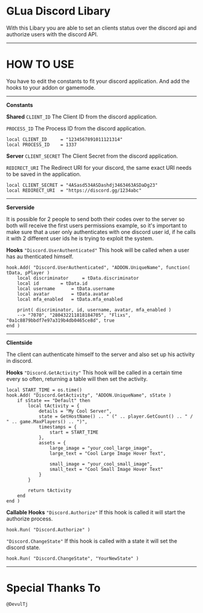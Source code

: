 
# GLua Discord Libary

With this Libary you are able to set an clients status over the discord api and authorize users with the discord API.

***

# HOW TO USE

You have to edit the constants to fit your discord application. And add the hooks to your addon or gamemode.

***

**Constants**

**Shared**
`CLIENT_ID`
The Client ID from the discord application.

`PROCESS_ID`
The Process ID from the discord application.

    local CLIENT_ID 	= "1234567891011121314"
    local PROCESS_ID 	= 1337

**Server**
`CLIENT_SECRET`
The Client Secret from the discord application.

`REDIRECT_URI`
The Redirect URI for your discord, the same exact URI needs to be saved in the application.

    local CLIENT_SECRET = "4ASasd534ASDashdj3463463ASDaDg23"
    local REDIRECT_URI  = "https://discord.gg/1234abc"

***

**Serverside**

It is possible for 2 people to send both their codes over to the server so both will receive the first users permissions example, so it's important to make sure that a user only authenticates with one discord user id, if he calls it with 2 different user ids he is trying to exploit the system.

**Hooks**
`"Discord.UserAuthenticated"`
This hook will be called when a user has au
thenticated himself.

    hook.Add( "Discord.UserAuthenticated", "ADDON.UniqueName", function( tData, pPlayer )
		local discriminator 	= tData.discriminator
		local id 		= tData.id
		local username 		= tData.username
		local avatar 		= tData.avatar
		local mfa_enabled 	= tData.mfa_enabled

		print( discriminator, id, username, avatar, mfa_enabled )
		--> "7070", "280432211818184705", "Flixs", "0a1c8879bbdf7e97a319b4db0465ce8d", true
    end )

***

**Clientside**

The client can authenticate himself to the server and also set up his activity in discord.

**Hooks**
`"Discord.GetActivity"`
This hook will be called in a certain time every so often, returning a table will then set the activity.

	local START_TIME = os.time()
    hook.Add( "Discord.GetActivity", "ADDON.UniqueName", sState )
        if sState == "Default" then
			local tActivity = {
				details = "My Cool Server",
				state = GetHostName() .. " (" .. player.GetCount() .. " / " .. game.MaxPlayers() .. ")",
				timestamps = {
					start = START_TIME
				},
				assets = {
					large_image = "your_cool_large_image",
					large_text = "Cool Large Image Hover Text",

					small_image = "your_cool_small_image",
					small_text = "Cool Small Image Hover Text"
				}
			}

			return tActivity
        end
    end )

**Callable Hooks**
`"Discord.Authorize"`
If this hook is called it will start the authorize process.

    hook.Run( "Discord.Authorize" )

`"Discord.ChangeState"`
If this hook is called with a state it will set the discord state.

    hook.Run( "Discord.ChangeState", "YourNewState" )

***

# Special Thanks To
    @DevulTj
